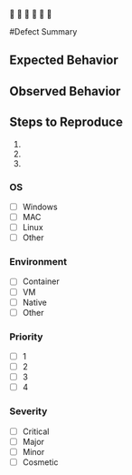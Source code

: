 :bug: :bug: :bug: :bug: :bug: :bug: 

#Defect Summary


## Expected Behavior


## Observed Behavior


## Steps to Reproduce
1.
2.
3.

### OS
- [ ] Windows
- [ ] MAC
- [ ] Linux
- [ ] Other

### Environment
- [ ] Container
- [ ] VM
- [ ] Native
- [ ] Other

### Priority
- [ ] 1
- [ ] 2
- [ ] 3
- [ ] 4

### Severity
- [ ] Critical
- [ ] Major
- [ ] Minor
- [ ] Cosmetic
